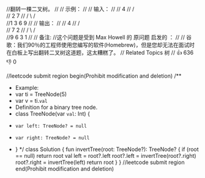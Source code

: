 //翻转一棵二叉树。 
//
// 示例： 
//
// 输入： 
//
//      4
//   /   \
//  2     7
// / \   / \
//1   3 6   9 
//
// 输出： 
//
//      4
//   /   \
//  7     2
// / \   / \
//9   6 3   1 
//
// 备注: 
//这个问题是受到 Max Howell 的 原问题 启发的 ： 
//
// 谷歌：我们90％的工程师使用您编写的软件(Homebrew)，但是您却无法在面试时在白板上写出翻转二叉树这道题，这太糟糕了。 
// Related Topics 树 
// 👍 636 👎 0


//leetcode submit region begin(Prohibit modification and deletion)
/**
 * Example:
 * var ti = TreeNode(5)
 * var v = ti.`val`
 * Definition for a binary tree node.
 * class TreeNode(var `val`: Int) {
 *     var left: TreeNode? = null
 *     var right: TreeNode? = null
 * }
 */
class Solution {
    fun invertTree(root: TreeNode?): TreeNode? {
        if (root == null) return root
        val left = root?.left
        root?.left = invertTree(root?.right)
        root?.right = invertTree(left)
        return root
    }
}
//leetcode submit region end(Prohibit modification and deletion)

